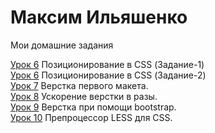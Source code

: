

# Максим Ильяшенко  
Мои домашние задания  

[Урок 6](/lesson-6-1/ "ДЗ") Позиционирование в CSS (Задание-1)  
[Урок 6](/lesson-6-2/ "ДЗ") Позиционирование в CSS (Задание-2)  
[Урок 7](/lesson-7/ "ДЗ") Верстка первого макета.  
[Урок 8](/lesson-8/ "ДЗ") Ускорение верстки в разы.  
[Урок 9](/lesson-9/ "ДЗ") Верстка при помощи bootstrap.  
[Урок 10](/lesson-10/ "ДЗ") Препроцессор LESS для CSS.  
